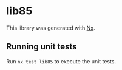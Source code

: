 # lib85

This library was generated with [Nx](https://nx.dev).

## Running unit tests

Run `nx test lib85` to execute the unit tests.
